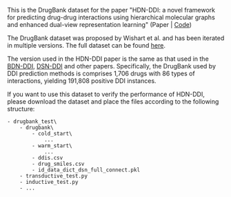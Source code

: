 This is the DrugBank dataset for the paper "HDN-DDI: a novel framework for predicting drug-drug interactions using hierarchical molecular graphs and enhanced dual-view representation learning" (Paper | [Code](https://github.com/jcsun-00/HDN-DDI.git))

The DrugBank dataset was proposed by Wishart et al. and has been iterated in multiple versions. The full dataset can be found [here](https://go.drugbank.com/).

The version used in the HDN-DDI paper is the same as that used in the [BDN-DDI](https://doi.org/10.1016/j.compbiomed.2023.107340), [DSN-DDI](https://doi.org/10.1093/bib/bbac597) and other papers. Specifically, the DrugBank used by DDI prediction methods is comprises 1,706 drugs with 86 types of interactions, yielding 191,808 positive DDI instances.

If you want to use this dataset to verify the performance of HDN-DDI, please download the dataset and place the files according to the following structure:
```
- drugbank_test\
    - drugbank\
        - cold_start\
            ...
        - warm_start\
            ...
        - ddis.csv
        - drug_smiles.csv
        - id_data_dict_dsn_full_connect.pkl
    - transductive_test.py
    - inductive_test.py
    - ...
```

